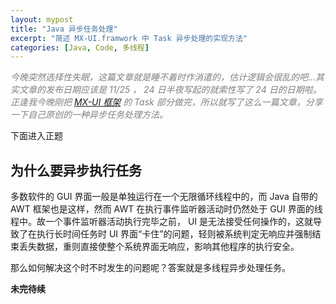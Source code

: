 ```yaml
---
layout: mypost
title: "Java 异步任务处理"
excerpt: "简述 MX-UI.framwork 中 Task 异步处理的实现方法"
categories: [Java, Code, 多线程]
---
```

*<font color="grey">
今晚突然选择性失眠，这篇文章就是睡不着时作消遣的，估计逻辑会很乱的吧...其实文章的发布日期应该是 11/25 ， 24 日半夜写起的就索性写了 24 日的日期啦。<br />
正逢我今晚刚把 <a href="https://maxelblack.github.io/mxui">MX-UI 框架</a> 的 Task 部分做完，所以就写了这么一篇文章，分享一下自己原创的一种异步任务处理方法。
</font>*

下面进入正题

## 为什么要异步执行任务

多数软件的 GUI 界面一般是单独运行在一个无限循环线程中的，而 Java 自带的 AWT 框架也是这样，然而 AWT 在执行事件监听器活动时仍然处于 GUI 界面的线程中。故一个事件监听器活动执行完毕之前， UI 是无法接受任何操作的，这就导致了在执行长时间任务时 UI 界面“卡住”的问题，轻则被系统判定无响应并强制结束丢失数据，重则直接使整个系统界面无响应，影响其他程序的执行安全。

那么如何解决这个时不时发生的问题呢？答案就是多线程异步处理任务。

**未完待续**
